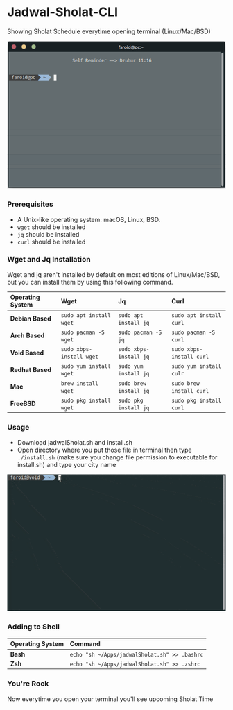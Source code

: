 # Jadwal-Sholat-CLI
Showing Sholat Schedule everytime opening terminal (Linux/Mac/BSD)
<p align="center"><img src="https://raw.githubusercontent.com/Faroid-id/jadwal-sholat-cli/main/Screenshot_2021-11-01_10-40-49.png" alt="Oh My Zsh"></p>

### Prerequisites

- A Unix-like operating system: macOS, Linux, BSD.
- `wget` should be installed
- `jq` should be installed 
- `curl` should be installed

### Wget and Jq Installation

Wget and jq aren't installed by default on most editions of Linux/Mac/BSD, but you can install them by using this following command.

| Operating System    | Wget | Jq  | Curl                                                                                         |
|:--------------------|:-----------------------------------|:-------------|:--------------------------------------|
| **Debian Based**  | `sudo apt install wget` | `sudo apt install jq` |`sudo apt install curl`
| **Arch Based**  | `sudo pacman -S wget`   | `sudo pacman -S jq` | `sudo pacman -S curl`
| **Void Based**  | `sudo xbps-install wget`   | `sudo xbps-install jq` | `sudo xbps-install curl`
| **Redhat Based** | `sudo yum install wget` | `sudo yum install jq` |`sudo yum install culr`
| **Mac** | `brew install wget` | `sudo brew install jq` |`sudo brew install curl`
| **FreeBSD** | `sudo pkg install wget` | `sudo pkg install jq` |`sudo pkg install curl`

### Usage
- Download jadwalSholat.sh and install.sh
- Open directory where you put those file in terminal then type `./install.sh` (make sure you change file permission to executable for install.sh) and type your city name

![](install.gif)

### Adding to Shell
| Operating System    | Command                                                                                |
|:--------------------|:-----------------------------------|
| **Bash**  | `echo "sh ~/Apps/jadwalSholat.sh" >> .bashrc` |
| **Zsh**  | `echo "sh ~/Apps/jadwalSholat.sh" >> .zshrc`   |

### You're Rock
Now everytime you open your terminal you'll see upcoming Sholat Time
